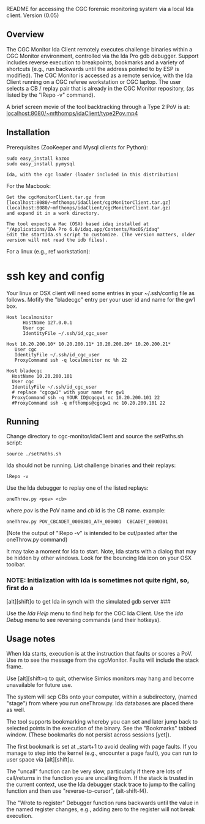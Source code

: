 README for accessing the CGC forensic monitoring system via a local Ida client. Version (0.05)

## Overview ##
The CGC Monitor Ida Client remotely executes challenge binaries within a CGC Monitor environment,
controlled via the Ida Pro gdb debugger.  Support includes reverse execution to breakpoints,
bookmarks and a variety of shortcuts (e.g., run backwards until the address pointed to by
ESP is modified).  The CGC Monitor is accessed as a remote service, with the Ida Client 
running on a CGC referee workstation or CGC laptop.  The user selects a CB / replay pair that is already in
the CGC Monitor repository, (as listed by the "lRepo -v" command).

A brief screen movie of the tool backtracking through a Type 2 PoV is at: 
[localhost:8080/~mfthomps/idaClient/type2Pov.mp4](localhost:8080/~mfthomps/idaClient/type2Pov.mp4)

## Installation ##
Prerequisites (ZooKeeper and Mysql clients for Python):

    sudo easy_install kazoo
    sudo easy_install pymysql

    Ida, with the cgc loader (loader included in this distribution)

For the Macbook:

    Get the cgcMonitorClient.tar.gz from 
    [localhost:8080/~mfthomps/idaClient/cgcMonitorClient.tar.gz](localhost:8080/~mfthomps/idaClient/cgcMonitorClient.tar.gz) 
    and expand it in a work directory.

    The tool expects a Mac (OSX) based idaq installed at "/Applications/IDA Pro 6.8/idaq.app/Contents/MacOS/idaq"
    Edit the startIda.sh script to customize. (The version matters, older version will not read the idb files).

For a linux (e.g., ref workstation):


# ssh key and config #
Your linux or OSX client will need some entries in your ~/.ssh/config file as follows.
Mofify the "bladecgc" entry per your user id and name for the gw1 box.
    
    Host localmonitor
          HostName 127.0.0.1
          User cgc
          IdentityFile ~/.ssh/id_cgc_user
    
    Host 10.20.200.10* 10.20.200.11* 10.20.200.20* 10.20.200.21*
       User cgc
       IdentityFile ~/.ssh/id_cgc_user
       ProxyCommand ssh -q localmonitor nc %h 22
    
    Host bladecgc
      HostName 10.20.200.101
      User cgc
      IdentityFile ~/.ssh/id_cgc_user
      # replace "cgcgw1" with your name for gw1
      ProxyCommand ssh -q YOUR_ID@cgcgw1 nc 10.20.200.101 22
      #ProxyCommand ssh -q mfthomps@cgcgw1 nc 10.20.200.101 22
    
## Running ##
Change directory to cgc-monitor/idaClient
and source the setPaths.sh script:

    source ./setPaths.sh

Ida should not be running.
List challenge binaries and their replays:

    lRepo -v

Use the Ida debugger to replay one of the listed replays:

    oneThrow.py <pov> <cb>

where *pov* is the PoV name and *cb* id is the CB name.
example:  

    oneThrow.py POV_CBCADET_0000301_ATH_000001  CBCADET_0000301

(Note the output of "lRepo -v" is intended to be cut/pasted after the 
oneThrow.py command)

It may take a moment for Ida to start.  Note, Ida starts with a dialog
that may be hidden by other windows.  Look for the bouncing Ida icon on your
OSX toolbar.

### NOTE: Initialization with Ida is sometimes not quite right, so, first do a 
[alt][shift]o to get Ida in synch with the simulated gdb server ###

Use the *Ida Help* menu to find help for the CGC Ida Client.
Use the *Ida Debug* menu to see reversing commands (and their hotkeys).

## Usage notes ##
When Ida starts, execution is at the instruction that faults or scores a PoV.  
Use <alt><shift>m to see the message from the cgcMonitor.  Faults will include
the stack frame.  

Use [alt][shift>q to quit, otherwise Simics monitors may hang and become unavailable for 
future use.

The system will scp CBs onto your computer, within a subdirectory, (named "stage") from where
you run oneThrow.py.  Ida databases are placed there as well.

The tool supports bookmarking whereby you can set and later jump back to selected
points in the execution of the binary. See the "Bookmarks" tabbed window.  (These 
bookmarks do not persist across sessions [yet]).

The first bookmark is set at _start+1 to avoid dealing with page faults.
If you manage to step into the kernel (e.g., encounter a page fault), you can run to user space via
[alt][shift]u.

The "uncall" function can be very slow, particularly if there are lots of call/returns in the
function you are uncalling from.  If the stack is trusted in the current context, use the
Ida debugger stack trace to jump to the calling function and then use "reverse-to-cursor", 
(alt-shift-f4).

The "Wrote to register" Debugger function runs backwards until the value in the named register
changes, e.g., adding zero to the register will not break execution.
